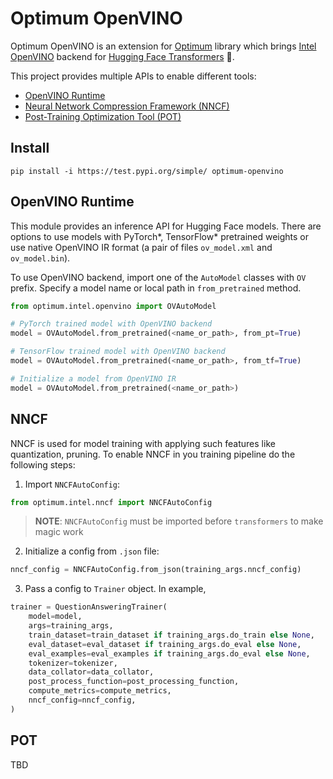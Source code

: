 # Optimum OpenVINO

Optimum OpenVINO is an extension for [Optimum](https://github.com/huggingface/optimum) library which brings [Intel OpenVINO](https://github.com/openvinotoolkit/openvino) backend for [Hugging Face Transformers](https://github.com/huggingface/transformers) :hugs:.

This project provides multiple APIs to enable different tools:
* [OpenVINO Runtime](#openvino-runtime)
* [Neural Network Compression Framework (NNCF)](#nncf)
* [Post-Training Optimization Tool (POT)](#pot)

## Install

```
pip install -i https://test.pypi.org/simple/ optimum-openvino
```

## OpenVINO Runtime

This module provides an inference API for Hugging Face models. There are options to use models with PyTorch\*, TensorFlow\* pretrained weights or use native OpenVINO IR format (a pair of files `ov_model.xml` and `ov_model.bin`).

To use OpenVINO backend, import one of the `AutoModel` classes with `OV` prefix. Specify a model name or local path in `from_pretrained` method.

```python
from optimum.intel.openvino import OVAutoModel

# PyTorch trained model with OpenVINO backend
model = OVAutoModel.from_pretrained(<name_or_path>, from_pt=True)

# TensorFlow trained model with OpenVINO backend
model = OVAutoModel.from_pretrained(<name_or_path>, from_tf=True)

# Initialize a model from OpenVINO IR
model = OVAutoModel.from_pretrained(<name_or_path>)
```

## NNCF

NNCF is used for model training with applying such features like quantization, pruning. To enable NNCF in you training pipeline do the following steps:

1. Import `NNCFAutoConfig`:

```python
from optimum.intel.nncf import NNCFAutoConfig
```

> **NOTE**: `NNCFAutoConfig` must be imported before `transformers` to make magic work

2. Initialize a config from `.json` file:

```python
nncf_config = NNCFAutoConfig.from_json(training_args.nncf_config)
```

3. Pass a config to `Trainer` object. In example,

```python
trainer = QuestionAnsweringTrainer(
    model=model,
    args=training_args,
    train_dataset=train_dataset if training_args.do_train else None,
    eval_dataset=eval_dataset if training_args.do_eval else None,
    eval_examples=eval_examples if training_args.do_eval else None,
    tokenizer=tokenizer,
    data_collator=data_collator,
    post_process_function=post_processing_function,
    compute_metrics=compute_metrics,
    nncf_config=nncf_config,
)
```

## POT

TBD
